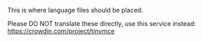 This is where language files should be placed.

Please DO NOT translate these directly, use this service instead:
https://crowdin.com/project/tinymce
